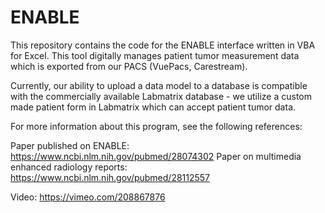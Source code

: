 # ENABLE

This repository contains the code for the ENABLE interface written in VBA for Excel.
This tool digitally manages patient tumor measurement data which is exported from our PACS (VuePacs, Carestream).

Currently, our ability to upload a data model to a database is compatible with the commercially available Labmatrix database - we utilize a custom made patient form in Labmatrix which can accept patient tumor data.

For more information about this program, see the following references:

Paper published on ENABLE: https://www.ncbi.nlm.nih.gov/pubmed/28074302
Paper on multimedia enhanced radiology reports: https://www.ncbi.nlm.nih.gov/pubmed/28112557

Video: https://vimeo.com/208867876



